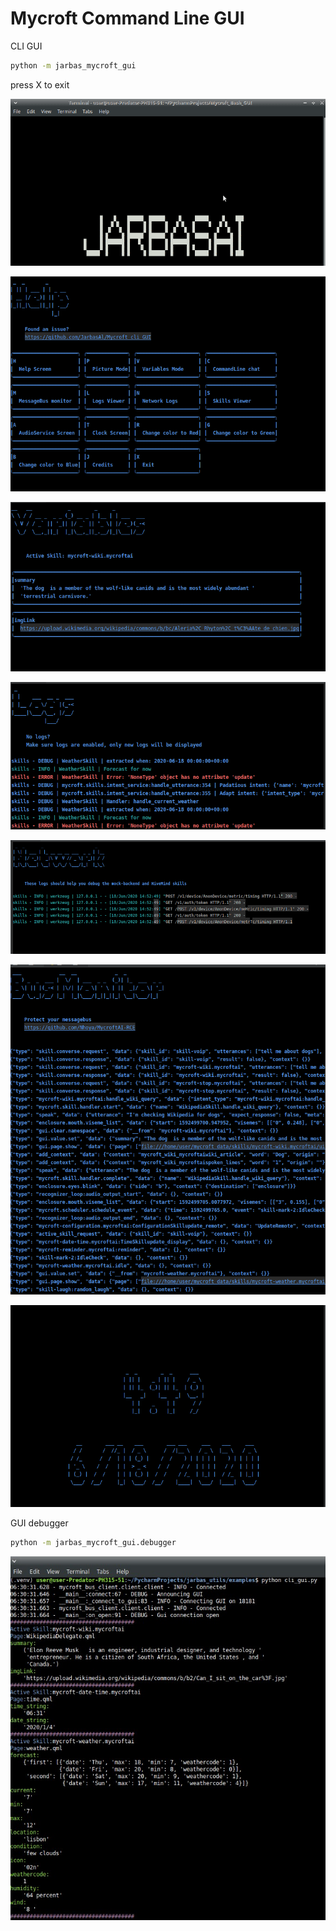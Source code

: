# Mycroft Command Line GUI

CLI GUI

```bash
python -m jarbas_mycroft_gui
```

press X to exit


![](preview.gif)

![](help.png)

![](variables.png)

![](logs.png)

![](network.png)

![](bus.png)

![](colors.gif)

GUI debugger 

```bash
python -m jarbas_mycroft_gui.debugger
```

![](simply_gui.png)

